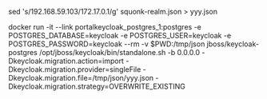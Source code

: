 sed 's/192.168.59.103/172.17.0.1/g' squonk-realm.json > yyy.json



docker run -it --link portalkeycloak_postgres_1:postgres -e POSTGRES_DATABASE=keycloak -e POSTGRES_USER=keycloak -e POSTGRES_PASSWORD=keycloak --rm -v $PWD:/tmp/json jboss/keycloak-postgres /opt/jboss/keycloak/bin/standalone.sh -b 0.0.0.0 -Dkeycloak.migration.action=import -Dkeycloak.migration.provider=singleFile -Dkeycloak.migration.file=/tmp/json/yyy.json -Dkeycloak.migration.strategy=OVERWRITE_EXISTING

